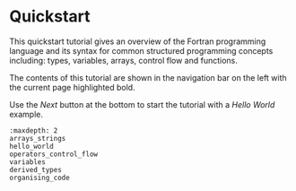 # Quickstart

This quickstart tutorial gives an overview of the Fortran programming language
and its syntax for common structured programming concepts including:
types, variables, arrays, control flow and functions.

The contents of this tutorial are shown in the navigation bar on the left with the current page highlighted bold.

Use the _Next_ button at the bottom to start the tutorial with a _Hello World_ example.

````{toctree}
:maxdepth: 2
arrays_strings
hello_world
operators_control_flow
variables
derived_types
organising_code
````
